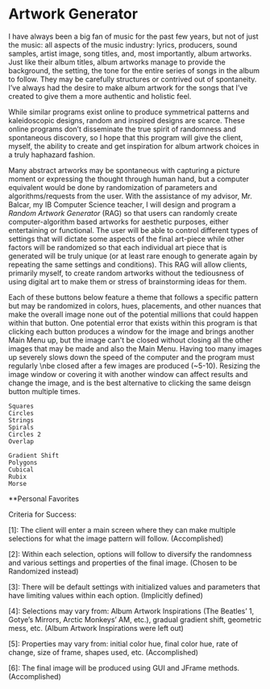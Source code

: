 Artwork Generator
=================

I have always been a big fan of music for the past few years, but not of just the music: all aspects of the music industry: lyrics, producers, sound samples, artist image, song titles, and, most importantly, album artworks. Just like their album titles, album artworks manage to provide the background, the setting, the tone for the entire series of songs in the album to follow. They may be carefully structures or contrived out of spontaneity. I’ve always had the desire to make album artwork for the songs that I’ve created to give them a more authentic and holistic feel. 

While similar programs exist online to produce symmetrical patterns and kaleidoscopic designs, random and inspired designs are scarce. These online programs don’t disseminate the true spirit of randomness and spontaneous discovery, so I hope that this program will give the client, myself, the ability to create and get inspiration for album artwork choices in a truly haphazard fashion.


Many abstract artworks may be spontaneous with capturing a picture moment or expressing the thought through human hand, but a computer equivalent would be done by randomization of parameters and algorithms/requests from the user. With the assistance of my advisor, Mr. Balcar, my IB Computer Science teacher, I will design and program a *Random Artwork Generator* (RAG) so that users can randomly create computer-algorithm based artworks for aesthetic purposes, either entertaining or functional. The user will be able to control different types of settings that will dictate some aspects of the final art-piece while other factors will be randomized so that each individual art piece that is generated will be truly unique (or at least rare enough to generate again by repeating the same settings and conditions). This RAG will allow clients, primarily myself, to create random artworks without the tediousness of using digital art to make them or stress of brainstorming ideas for them.

Each of these buttons below feature a theme that follows a specific pattern but may be randomized in colors, hues, placements, and other nuances that make the overall image none out of the potential millions that could happen within that button. One potential error that exists within this program is that clicking each button produces a window for the image and brings another Main Menu up, but the image can't be closed without closing all the other images that may be made and also the Main Menu. Having too many images up severely slows down the speed of the computer and the program must regularly \nbe closed after a few images are produced (~5-10). Resizing the image window or covering it with another window can affect results and change the image, and is the best alternative to clicking the same deisgn button multiple times.

```
Squares
Circles 
Strings
Spirals
Circles 2
Overlap

Gradient Shift
Polygons
Cubical
Rubix
Morse

```
**Personal Favorites
 
Criteria for Success:

[1]: The client will enter a main screen where they can make multiple selections for what the image pattern will follow. (Accomplished)

[2]: Within each selection, options will follow to diversify the randomness and various settings and properties of the final image. (Chosen to be Randomized instead)

[3]: There will be default settings with initialized values and parameters that have limiting values within each option. (Implicitly defined)

[4]: Selections may vary from: Album Artwork Inspirations (The Beatles’ 1, Gotye’s Mirrors, Arctic Monkeys’ AM, etc.), gradual gradient shift, geometric mess, etc. (Album Artwork Inspirations were left out)

[5]: Properties may vary from: initial color hue, final color hue, rate of change, size of frame, shapes used, etc. (Accomplished)

[6]: The final image will be produced using GUI and JFrame methods. (Accomplished)



